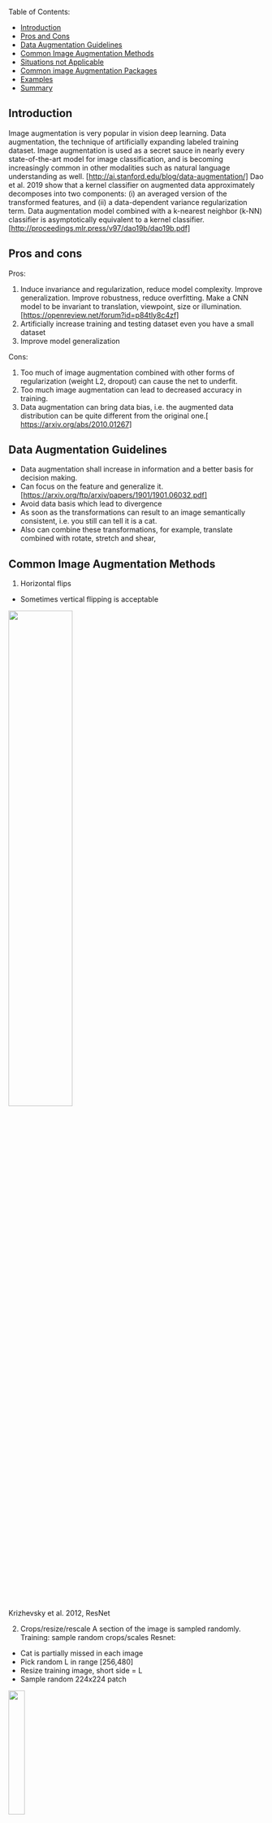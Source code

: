 Table of Contents:

- [Introduction](#intro)
- [Pros and Cons](#pros)
- [Data Augmentation Guidelines](#guidelines)
- [Common Image Augmentation Methods](#methods)
- [Situations not Applicable](#applicable)
- [Common image Augmentation Packages](#package)
- [Examples](#example)
- [Summary](#summary)

<a name='intro'></a>
## Introduction
Image augmentation is very popular in vision deep learning. Data augmentation, the technique of artificially expanding labeled training dataset. Image augmentation is used as a secret sauce in nearly every state-of-the-art model for image classification, and is becoming increasingly common in other modalities such as natural language understanding as well. [http://ai.stanford.edu/blog/data-augmentation/]
Dao et al. 2019 show that a kernel classifier on augmented data approximately decomposes into two components: (i) an averaged version of the transformed features, and (ii) a data-dependent variance regularization term. Data augmentation model combined with a k-nearest neighbor (k-NN) classifier is asymptotically equivalent to a kernel classifier. [http://proceedings.mlr.press/v97/dao19b/dao19b.pdf]

<a name='pros'></a>
## Pros and cons
Pros:
1)	Induce invariance and regularization, reduce model complexity. Improve generalization. Improve robustness, reduce overfitting. Make a CNN model to be invariant to translation, viewpoint, size or illumination. [https://openreview.net/forum?id=p84tly8c4zf]
2)	Artificially increase training and testing dataset even you have a small dataset
3)	Improve model generalization

Cons:
1)	Too much of image augmentation combined with other forms of regularization (weight L2, dropout) can cause the net to underfit.
2)	Too much image augmentation can lead to decreased accuracy in training. 
3)	Data augmentation can bring data bias, i.e. the augmented data distribution can be quite different from the original one.[ https://arxiv.org/abs/2010.01267]

<a name='guidelines'></a>
## Data Augmentation Guidelines
-	Data augmentation shall increase in information and a better basis for decision making. 
-	Can focus on the feature and generalize it. [https://arxiv.org/ftp/arxiv/papers/1901/1901.06032.pdf]
-	Avoid data basis which lead to divergence
-	As soon as the transformations can result to an image semantically consistent, i.e. you still can tell it is a cat. 
-	Also can combine these transformations, for example, translate combined with rotate, stretch and shear, 

<a name='methods'></a>
## Common Image Augmentation Methods
1)	Horizontal flips
-	Sometimes vertical flipping is acceptable
 <div class="fig figcenter fighighlight">
  <img src="/assets/ia/flip.jpg" width="50%">
  <div class="figcaption">

Krizhevsky et al. 2012, ResNet

2)	Crops/resize/rescale
A section of the image is sampled randomly. 
Training: sample random crops/scales
Resnet:
-	Cat is partially missed in each image
-	Pick random L in range [256,480]
-	Resize training image, short side = L
-	Sample random 224x224 patch
  <div class="fig figcenter fighighlight">
  <img src="/assets/ia/crop1.jpg" width="25%">
  <div class="figcaption">

Testing: average a fixed set of crops
ResNet:
-	Resize image at 5 scales: {224,256,384,480,640}
-	For each size, use 10 224x224 crops: (4 corners + 1 center)  x flips 
 <div class="fig figcenter fighighlight">
  <img src="/assets/ia/crop2.jpg" width="50%">
  <div class="figcaption">
 
 <div class="fig figcenter fighighlight">
  <img src="/assets/ia/crop3.jpg" width="50%">
  <div class="figcaption">
 
[jchen]

3)	Color jitter
-	Randomize contrast and brightness
-	Apply PCA to all R,G,B channels in training set
-	Sample color offset along principal component directions
-	Add grayscale offset to all pixels of a training image

-	Hue jitter shifts the hue by a random amount
 <div class="fig figcenter fighighlight">
  <img src="/assets/ia/color_jitter.jpg" width="50%">
  <div class="figcaption"> 

4)	Translation
  <div class="fig figcenter fighighlight">
  <img src="/assets/ia/translation.jpg" width="50%">
  <div class="figcaption">
   
5)	Rotation 
  <div class="fig figcenter fighighlight">
  <img src="/assets/ia/rotation.jpg" width="50%">
  <div class="figcaption">
   
6)	Stretching
-	Contrast stretching 
  <div class="fig figcenter fighighlight">
  <img src="/assets/ia/stretch.jpg" width="50%">
  <div class="figcaption">
   
7)	Shearing
-	To change rectangle image to parallelogram
  <div class="fig figcenter fighighlight">
  <img src="/assets/ia/shear.jpg" width="50%">
  <div class="figcaption">
   
8)	Lens distortions
-	In different viewpoint, lens distortion describe the object differently in scale and correlation
  <div class="fig figcenter fighighlight">
  <img src="/assets/ia/distortion.jpg" width="50%">
  <div class="figcaption">
[Sebastian Lutz, et al]
https://arrow.tudublin.ie/cgi/viewcontent.cgi?article=1001&context=impstwo 
   
9)	Local warping
  <div class="fig figcenter fighighlight">
  <img src="/assets/ia/warp.jpg" width="50%">
  <div class="figcaption">
https://arxiv.org/pdf/1609.08764.pdf 
https://aapm.onlinelibrary.wiley.com/doi/abs/10.1002/mp.14651 
   
10)	Erasing
  <div class="fig figcenter fighighlight">
  <img src="/assets/ia/erise.jpg" width="50%">
  <div class="figcaption">
https://ojs.aaai.org/index.php/AAAI/article/view/7000 

11)	Contrast / histogram processing 
  <div class="fig figcenter fighighlight">
  <img src="/assets/ia/contrast.jpg" width="50%">
  <div class="figcaption">

12)	Blur image / add Gaussian noise
  <div class="fig figcenter fighighlight">
  <img src="/assets/ia/noise.jpg" width="50%">
  <div class="figcaption">

13)	Using reinforcement learning to do image data augmentation 
  <div class="fig figcenter fighighlight">
  <img src="/assets/ia/reinforce.jpg" width="50%">
  <div class="figcaption">
Cubuk et al. AutoAugment: 
Learning Augmentation Strategies from Data, CVPR 2019

14)	 Apply Filter kernel
  <div class="fig figcenter fighighlight">
  <img src="/assets/ia/filterKernel.jpg" width="50%">
  <div class="figcaption">
   
15)	 Mix images
  <div class="fig figcenter fighighlight">
  <img src="/assets/ia/mixed.jpg" width="50%">
  <div class="figcaption">
   
16)	Image simulation
  <div class="fig figcenter fighighlight">
  <img src="/assets/ia/simulation.jpg" width="50%">
  <div class="figcaption">

<a name='applicable'></a>
## Situations not Applicable
1)	OCR can’t use vertical flipping, because “6” after flipping is “9”.
2)	

<a name='package'></a>
## Common image Augmentation Packages
•	keras.preprocessing.image.ImageDataGenerator
•	imaug
•	albumentations
•	opencv
•	augmentor
•	skimage
•	SOLT
   
<a name='example'></a>
## Examples on how to use image augmentation
-	Procedures on how to choose augmentation methods
-	How to evaluation and test the augmentation
-	Analysis and comments

<a name='summary'></a>
## Summary

   
References:
1)	Krizhevsky et al. 2012, ResNet
2)	Cubuk et al. AutoAugment:  Learning Augmentation Strategies from Data, CVPR 2019
3)	https://journalofbigdata.springeropen.com/articles/10.1186/s40537-019-0197-0#ref-CR6 
4)	https://nanonets.com/blog/data-augmentation-how-to-use-deep-learning-when-you-have-limited-data-part-2/ 
5)	https://blog.paperspace.com/data-augmentation-for-object-detection-rotation-and-shearing/ 
